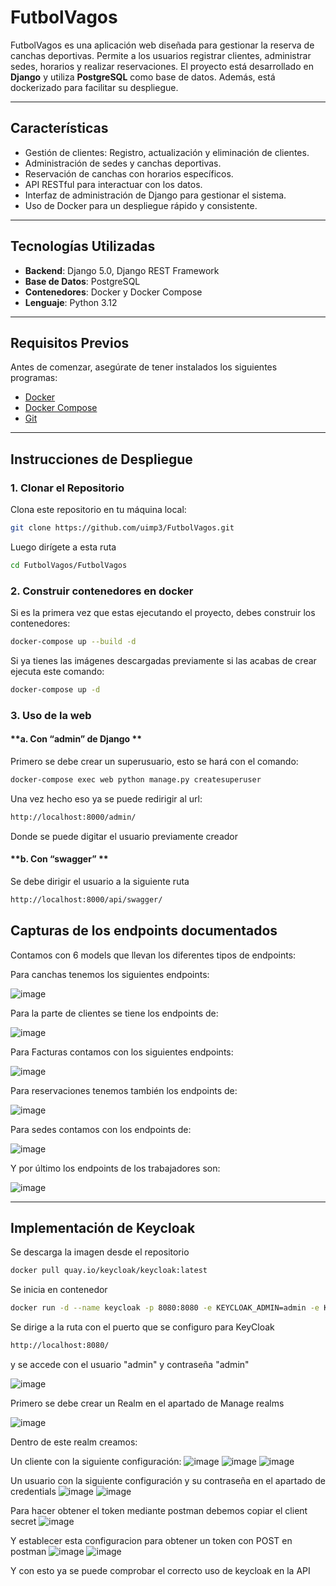 # FutbolVagos


FutbolVagos es una aplicación web diseñada para gestionar la reserva de canchas deportivas. Permite a los usuarios registrar clientes, administrar sedes, horarios y realizar reservaciones. El proyecto está desarrollado en **Django** y utiliza **PostgreSQL** como base de datos. Además, está dockerizado para facilitar su despliegue.


---


## **Características**
- Gestión de clientes: Registro, actualización y eliminación de clientes.
- Administración de sedes y canchas deportivas.
- Reservación de canchas con horarios específicos.
- API RESTful para interactuar con los datos.
- Interfaz de administración de Django para gestionar el sistema.
- Uso de Docker para un despliegue rápido y consistente.


---


## **Tecnologías Utilizadas**
- **Backend**: Django 5.0, Django REST Framework
- **Base de Datos**: PostgreSQL
- **Contenedores**: Docker y Docker Compose
- **Lenguaje**: Python 3.12


---


## **Requisitos Previos**
Antes de comenzar, asegúrate de tener instalados los siguientes programas:
- [Docker](https://www.docker.com/)
- [Docker Compose](https://docs.docker.com/compose/)
- [Git](https://git-scm.com/)


---
## **Instrucciones de Despliegue**


### **1. Clonar el Repositorio**
Clona este repositorio en tu máquina local:
```bash
git clone https://github.com/uimp3/FutbolVagos.git
```



Luego dirígete a esta ruta
```bash
cd FutbolVagos/FutbolVagos
```

### **2. Construir contenedores en docker**
Si es la primera vez que estas ejecutando el proyecto, debes construir los contenedores:
```bash
docker-compose up --build -d
```


Si ya tienes las imágenes descargadas previamente si las acabas de crear ejecuta este comando:
```bash
docker-compose up -d
```

### **3. Uso de la web**



#### **a. Con “admin” de Django **
Primero se debe crear un superusuario, esto se hará con el comando:
```bash 
docker-compose exec web python manage.py createsuperuser
```
Una vez hecho eso ya se puede redirigir al url:
```bash
http://localhost:8000/admin/
```


Donde se puede digitar el usuario previamente creador


#### **b. Con “swagger” **
Se debe dirigir el usuario a la siguiente ruta
```bash
http://localhost:8000/api/swagger/
```


## **Capturas de los endpoints documentados**
Contamos con 6 models que llevan los diferentes tipos de endpoints:

Para canchas tenemos los siguientes endpoints:

![image](https://github.com/user-attachments/assets/1f992451-277d-4435-95f6-d8753c8678b4)


Para la parte de clientes se tiene los endpoints de:

![image](https://github.com/user-attachments/assets/1899e6a1-4883-4448-95f3-68ea417803cf)


Para Facturas contamos con los siguientes endpoints:

![image](https://github.com/user-attachments/assets/027de35a-bdee-433a-bac4-72dc54789c20)


Para reservaciones tenemos también los endpoints de:

![image](https://github.com/user-attachments/assets/7bff39bd-188d-4475-bea1-9869b7c5a379)


Para sedes contamos con los endpoints de:

![image](https://github.com/user-attachments/assets/639c9e17-2c67-4021-aa34-5246ad3f7da5)


Y por último los endpoints de los trabajadores son:

![image](https://github.com/user-attachments/assets/290cd393-a9f6-4d9d-ba6e-37e0805934fc)



---


## **Implementación de Keycloak**

Se descarga la imagen desde el repositorio

```bash
docker pull quay.io/keycloak/keycloak:latest 
```

Se inicia en contenedor

```bash
docker run -d --name keycloak -p 8080:8080 -e KEYCLOAK_ADMIN=admin -e KEYCLOAK_ADMIN_PASSWORD=admin quay.io/keycloak/keycloak:latest start-dev
```

Se dirige a la ruta con el puerto que se configuro para KeyCloak 
```bash
http://localhost:8080/
```
y se accede con el usuario "admin" y contraseña "admin"

![image](https://github.com/user-attachments/assets/1556cb4e-93c8-4758-9839-e8a614d2bbdf)


Primero se debe crear un Realm en el apartado de Manage realms

![image](https://github.com/user-attachments/assets/41992a11-6724-48bb-b250-3fa6443cedcf)

Dentro de este realm creamos:

Un cliente con la siguiente configuración:
![image](https://github.com/user-attachments/assets/7d2d99d8-29b2-4980-9ac2-618e99965be1)
![image](https://github.com/user-attachments/assets/8f468da8-2cb0-4fe6-8286-84fb54fdca8b)
![image](https://github.com/user-attachments/assets/e41c2aba-626f-41c4-a0d1-ca20502a7bf1)

Un usuario con la siguiente configuración y su contraseña en el apartado de credentials
![image](https://github.com/user-attachments/assets/0ae12221-771a-43f5-9ffc-e337429276c4)
![image](https://github.com/user-attachments/assets/2d194c8b-78f4-4f69-a2c5-500e55637b9a)

Para hacer obtener el token mediante postman debemos copiar el client secret
![image](https://github.com/user-attachments/assets/3ac9f433-834d-47cf-951c-5b2c68e26731)

Y establecer esta configuracion para obtener un token con POST en postman
![image](https://github.com/user-attachments/assets/53f52b36-42e6-4af3-a491-58dab947d39e)
![image](https://github.com/user-attachments/assets/7f8721ae-0659-432c-87c8-11e3f807e9b5)

Y con esto ya se puede comprobar el correcto uso de keycloak en la API



